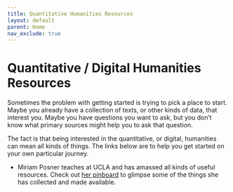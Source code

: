 ```yaml
---
title: Quantitative Humanities Resources
layout: default
parent: Home
nav_exclude: true
---
```


# Quantitative / Digital Humanities Resources

Sometimes the problem with getting started is trying to pick a place to start. Maybe you already have a collection of texts, or other kinds of data, that interest you. Maybe you have questions you want to ask, but you don’t know what primary sources might help you to ask that question. 

The fact is that being interested in the quantitative, or digital, humanities can mean all kinds of things. The links below are to help you get started on your own particular journey.

- Miriam Posner teaches at UCLA and has amassed all kinds of useful resources. Check out [her pinboard](https://pinboard.in/u:miriamposner) to glimpse some of the things she has collected and made available.

